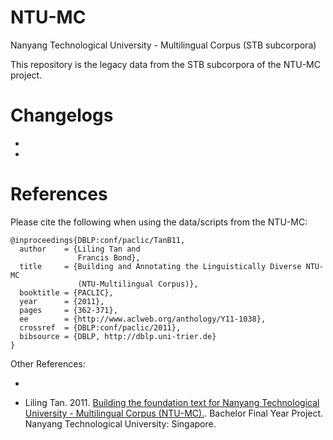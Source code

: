 NTU-MC
======

Nanyang Technological University - Multilingual Corpus (STB subcorpora)

This repository is the legacy data from the STB subcorpora of the NTU-MC project.


Changelogs
==========

* 

* 


References
==========
Please cite the following when using the data/scripts from the NTU-MC:

```
@inproceedings{DBLP:conf/paclic/TanB11,
  author    = {Liling Tan and
               Francis Bond},
  title     = {Building and Annotating the Linguistically Diverse NTU-MC
               (NTU-Multilingual Corpus)},
  booktitle = {PACLIC},
  year      = {2011},
  pages     = {362-371},
  ee        = {http://www.aclweb.org/anthology/Y11-1038},
  crossref  = {DBLP:conf/paclic/2011},
  bibsource = {DBLP, http://dblp.uni-trier.de}
}
```

Other References:

* 

* Liling Tan. 2011. [Building the foundation text for Nanyang Technological University - Multilingual Corpus (NTU-MC).](http://dr.ntu.edu.sg/bitstream/handle/10220/7790/Liling%20Tan.pdf). Bachelor Final Year Project. Nanyang Technological University: Singapore.


